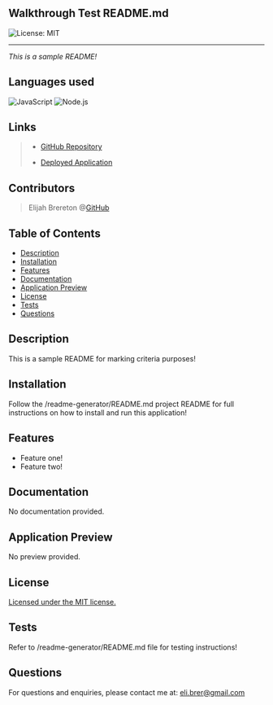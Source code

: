 ## Walkthrough Test README.md
![License: MIT](https://img.shields.io/badge/License-MIT-yellow.svg)

---

*This is a sample README!*

## Languages used
![JavaScript](https://img.shields.io/badge/JavaScript-323330?style=for-the-badge&logo=javascript&logoColor=F7DF1E) ![Node.js](https://img.shields.io/badge/Node.js-43853D?style=for-the-badge&logo=node.js&logoColor=white) 

## Links
>
> - [GitHub Repository](https://github.com/elibrer/readme-generator)
> 
> - [Deployed Application](https://elibrer.github.io/readme-generator)

## Contributors
> Elijah Brereton @[GitHub](https://github.com/elibrer)
 > 


## Table of Contents
- [Description](#description)
- [Installation](#installation)
- [Features](#features)
- [Documentation](#documentation)
- [Application Preview](#full-preview)
- [License](#license)
- [Tests](#tests)
- [Questions](#questions)

## Description
This is a sample README for marking criteria purposes!

## Installation
Follow the /readme-generator/README.md project README for full instructions on how to install and run this application!

## Features
- Feature one! 
- Feature two! 


## Documentation
No documentation provided.

## Application Preview
No preview provided.

## License
[Licensed under the MIT license.](https://opensource.org/licenses/MIT)

## Tests
Refer to /readme-generator/README.md file for testing instructions!

## Questions
For questions and enquiries, please contact me at: 
[eli.brer@gmail.com](eli.brer@gmail.com)
